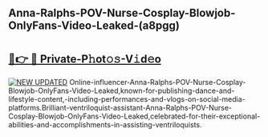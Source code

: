 ## Anna-Ralphs-POV-Nurse-Cosplay-Blowjob-OnlyFans-Video-Leaked-(a8pgg)


# <h2><a href="https://mediaupload.pro?-19M">🔗👉 🔴 Private-P𝚑ot𝚘𝚜-V𝚒d𝚎o</a></h2>

[![NEW UPDATED](https://i.imgur.com/0qMVB7G.gif)](https://mediaupload.pro?-19M)
Online-influencer-Anna-Ralphs-POV-Nurse-Cosplay-Blowjob-OnlyFans-Video-Leaked,known-for-publishing-dance-and-lifestyle-content,-including-performances-and-vlogs-on-social-media-platforms.Brilliant-ventriloquist-assistant-Anna-Ralphs-POV-Nurse-Cosplay-Blowjob-OnlyFans-Video-Leaked,celebrated-for-their-exceptional-abilities-and-accomplishments-in-assisting-ventriloquists.  